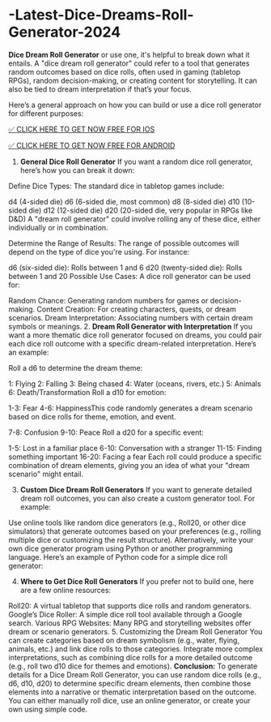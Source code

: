 # -Latest-Dice-Dreams-Roll-Generator-2024
**Dice Dream Roll Generator** or use one, it's helpful to break down what it entails. A "dice dream roll generator" could refer to a tool that generates random outcomes based on dice rolls, often used in gaming (tabletop RPGs), random decision-making, or creating content for storytelling. It can also be tied to dream interpretation if that’s your focus.

Here’s a general approach on how you can build or use a dice roll generator for different purposes:

[✅ CLICK HERE TO GET NOW FREE FOR IOS](https://zades.xyz/offer%20dice%20dream/)

[✅ CLICK HERE TO GET NOW FREE FOR ANDROID](https://zades.xyz/offer%20dice%20dream/)

1. **General Dice Roll Generator**
If you want a random dice roll generator, here’s how you can break it down:

Define Dice Types: The standard dice in tabletop games include:

d4 (4-sided die)
d6 (6-sided die, most common)
d8 (8-sided die)
d10 (10-sided die)
d12 (12-sided die)
d20 (20-sided die, very popular in RPGs like D&D)
A "dream roll generator" could involve rolling any of these dice, either individually or in combination.

Determine the Range of Results: The range of possible outcomes will depend on the type of dice you're using. For instance:

d6 (six-sided die): Rolls between 1 and 6
d20 (twenty-sided die): Rolls between 1 and 20
Possible Use Cases: A dice roll generator can be used for:

Random Chance: Generating random numbers for games or decision-making.
Content Creation: For creating characters, quests, or dream scenarios.
Dream Interpretation: Associating numbers with certain dream symbols or meanings.
2. **Dream Roll Generator with Interpretation**
If you want a more thematic dice roll generator focused on dreams, you could pair each dice roll outcome with a specific dream-related interpretation. Here’s an example:

Roll a d6 to determine the dream theme:

1: Flying
2: Falling
3: Being chased
4: Water (oceans, rivers, etc.)
5: Animals
6: Death/Transformation
Roll a d10 for emotion:

1-3: Fear
4-6: HappinessThis code randomly generates a dream scenario based on dice rolls for theme, emotion, and event.

7-8: Confusion
9-10: Peace
Roll a d20 for a specific event:

1-5: Lost in a familiar place
6-10: Conversation with a stranger
11-15: Finding something important
16-20: Facing a fear
Each roll could produce a specific combination of dream elements, giving you an idea of what your "dream scenario" might entail.

3. **Custom Dice Dream Roll Generators**
If you want to generate detailed dream roll outcomes, you can also create a custom generator tool. For example:

Use online tools like random dice generators (e.g., Roll20, or other dice simulators) that generate outcomes based on your preferences (e.g., rolling multiple dice or customizing the result structure).
Alternatively, write your own dice generator program using Python or another programming language. Here’s an example of Python code for a simple dice roll generator:

4. **Where to Get Dice Roll Generators**
If you prefer not to build one, here are a few online resources:

Roll20: A virtual tabletop that supports dice rolls and random generators.
Google’s Dice Roller: A simple dice roll tool available through a Google search.
Various RPG Websites: Many RPG and storytelling websites offer dream or scenario generators.
5. Customizing the Dream Roll Generator
You can create categories based on dream symbolism (e.g., water, flying, animals, etc.) and link dice rolls to those categories.
Integrate more complex interpretations, such as combining dice rolls for a more detailed outcome (e.g., roll two d10 dice for themes and emotions).
**Conclusion:**
To generate details for a Dice Dream Roll Generator, you can use random dice rolls (e.g., d6, d10, d20) to determine specific dream elements, then combine those elements into a narrative or thematic interpretation based on the outcome. You can either manually roll dice, use an online generator, or create your own using simple code.






